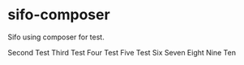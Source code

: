sifo-composer
=============

Sifo using composer for test.

Second Test
Third Test
Four Test
Five Test
Six
Seven
Eight
Nine
Ten
